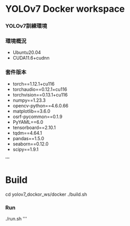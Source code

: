 # YOLOv7 Docker workspace
### YOLOv7訓練環境


### 環境概況
* Ubuntu20.04 
* CUDA11.6+cudnn

### 套件版本
* torch==1.12.1+cu116
* torchaudio==0.12.1+cu116
* torchvision==0.13.1+cu116
* numpy==1.23.3
* opencv-python==4.6.0.66
* matplotlib==3.6.0
* osrf-pycommon==0.1.9
* PyYAML==6.0
* tensorboard==2.10.1
* tqdm==4.64.1
* pandas==1.5.0
* seaborn==0.12.0
* scipy==1.9.1

'''
# Build
cd yolov7_dockor_ws/docker
./build.sh

### Run
./run.sh
'''